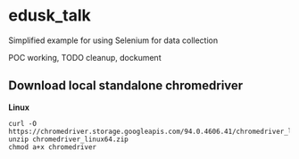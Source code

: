 # edusk_talk
Simplified example for using Selenium for data collection


POC working, TODO cleanup, dockument


## Download local standalone chromedriver

**Linux**
    
    curl -O https://chromedriver.storage.googleapis.com/94.0.4606.41/chromedriver_linux64.zip 
    unzip chromedriver_linux64.zip
    chmod a+x chromedriver
